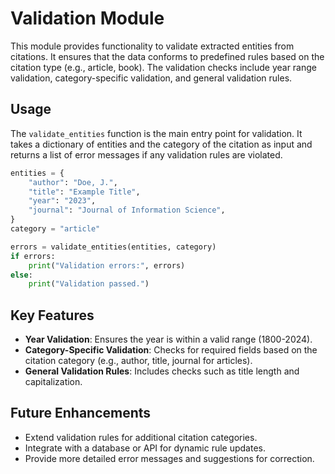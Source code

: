 # Validation Module

This module provides functionality to validate extracted entities from citations. It ensures that the data conforms to predefined rules based on the citation type (e.g., article, book). The validation checks include year range validation, category-specific validation, and general validation rules.

## Usage

The `validate_entities` function is the main entry point for validation. It takes a dictionary of entities and the category of the citation as input and returns a list of error messages if any validation rules are violated.

```python
entities = {
    "author": "Doe, J.",
    "title": "Example Title",
    "year": "2023",
    "journal": "Journal of Information Science",
}
category = "article"

errors = validate_entities(entities, category)
if errors:
    print("Validation errors:", errors)
else:
    print("Validation passed.")
```

## Key Features
- **Year Validation**: Ensures the year is within a valid range (1800-2024).
- **Category-Specific Validation**: Checks for required fields based on the citation category (e.g., author, title, journal for articles).
- **General Validation Rules**: Includes checks such as title length and capitalization.

## Future Enhancements
- Extend validation rules for additional citation categories.
- Integrate with a database or API for dynamic rule updates.
- Provide more detailed error messages and suggestions for correction.
